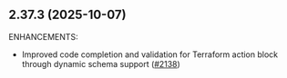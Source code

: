 ## 2.37.3 (2025-10-07)

ENHANCEMENTS:

* Improved code completion and validation for Terraform action block through dynamic schema support ([#2138](https://github.com/hashicorp/vscode-terraform/issues/2138))

